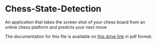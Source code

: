 # Chess-State-Detection
An application that takes the screen shot of your chess board from an online chess platform and predicts your next move

The documentation for this file is available on [this drive link](https://drive.google.com/drive/folders/1Gn_fut0FC9Sp7ZIXcph1-byxWFfDEG3P) in pdf format.
